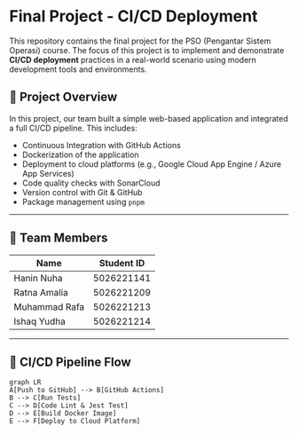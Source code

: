 # Final Project - CI/CD Deployment

This repository contains the final project for the PSO (Pengantar Sistem Operasi) course. The focus of this project is to implement and demonstrate **CI/CD deployment** practices in a real-world scenario using modern development tools and environments.

## 🔧 Project Overview

In this project, our team built a simple web-based application and integrated a full CI/CD pipeline. This includes:

- Continuous Integration with GitHub Actions
- Dockerization of the application
- Deployment to cloud platforms (e.g., Google Cloud App Engine / Azure App Services)
- Code quality checks with SonarCloud
- Version control with Git & GitHub
- Package management using `pnpm`

---

## 👥 Team Members

| Name          | Student ID |
| ------------- | ---------- |
| Hanin Nuha    | 5026221141 |
| Ratna Amalia  | 5026221209 |
| Muhammad Rafa | 5026221213 |
| Ishaq Yudha   | 5026221214 |

---

## 🚀 CI/CD Pipeline Flow

```mermaid
graph LR
A[Push to GitHub] --> B[GitHub Actions]
B --> C[Run Tests]
C --> D[Code Lint & Jest Test]
D --> E[Build Docker Image]
E --> F[Deploy to Cloud Platform]
```
